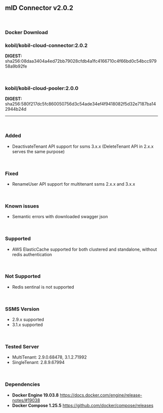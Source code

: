 
## mID Connector v2.0.2

<br/>

### **Docker Download**

### kobil/kobil-cloud-connector:2.0.2
**DIGEST:** sha256:08daa3404a4ed72bb79028cfdb4a1fc4166710c4f66bd0c54bcc97958a9b92fe

<br/>

### kobil/kobil-cloud-pooler:2.0.0
**DIGEST:** sha256:580f217dc5fc860050756d3c54ade34ef4f9418082f5d32e7187ba142944b24d

------------------------------------
<br/>

### Added
* DeactivateTenant API support for ssms 3.x.x (DeleteTenant API in 2.x.x serves the same purpose)


<br/>


### Fixed
* RenameUser API support for multitenant ssms 2.x.x and 3.x.x

<br/>

### Known issues
* Semantic errors with downloaded swagger json

<br/>

### Supported
* AWS ElasticCache supported for both clustered and standalone, without redis authentication

<br/>

### Not Supported
* Redis sentinal is not supported

<br/>

### SSMS Version
* 2.9.x supported
* 3.1.x supported


<br/>

### Tested Server
* MultiTenant: 2.9.0.68478, 3.1.2.71992
* SingleTenant: 2.8.9.67994

<br/>

### Dependencies
* **Docker Engine 19.03.8**
https://docs.docker.com/engine/release-notes/#19038
* **Docker Compose 1.25.5**
https://github.com/docker/compose/releases

